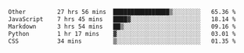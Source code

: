 <!--START_SECTION:waka-->

```txt
Other         27 hrs 56 mins  ████████████████▒░░░░░░░░   65.36 %
JavaScript    7 hrs 45 mins   ████▓░░░░░░░░░░░░░░░░░░░░   18.14 %
Markdown      3 hrs 54 mins   ██▒░░░░░░░░░░░░░░░░░░░░░░   09.16 %
Python        1 hr 17 mins    ▓░░░░░░░░░░░░░░░░░░░░░░░░   03.01 %
CSS           34 mins         ▒░░░░░░░░░░░░░░░░░░░░░░░░   01.35 %
```

<!--END_SECTION:waka--> 
 
